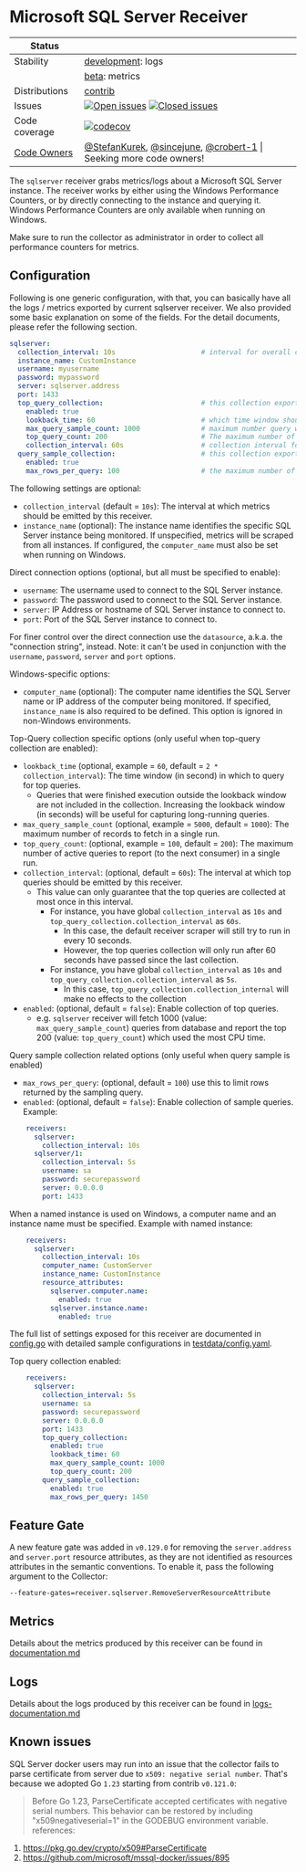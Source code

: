 # Microsoft SQL Server Receiver

<!-- status autogenerated section -->
| Status        |           |
| ------------- |-----------|
| Stability     | [development]: logs   |
|               | [beta]: metrics   |
| Distributions | [contrib] |
| Issues        | [![Open issues](https://img.shields.io/github/issues-search/open-telemetry/opentelemetry-collector-contrib?query=is%3Aissue%20is%3Aopen%20label%3Areceiver%2Fsqlserver%20&label=open&color=orange&logo=opentelemetry)](https://github.com/open-telemetry/opentelemetry-collector-contrib/issues?q=is%3Aopen+is%3Aissue+label%3Areceiver%2Fsqlserver) [![Closed issues](https://img.shields.io/github/issues-search/open-telemetry/opentelemetry-collector-contrib?query=is%3Aissue%20is%3Aclosed%20label%3Areceiver%2Fsqlserver%20&label=closed&color=blue&logo=opentelemetry)](https://github.com/open-telemetry/opentelemetry-collector-contrib/issues?q=is%3Aclosed+is%3Aissue+label%3Areceiver%2Fsqlserver) |
| Code coverage | [![codecov](https://codecov.io/github/open-telemetry/opentelemetry-collector-contrib/graph/main/badge.svg?component=receiver_sqlserver)](https://app.codecov.io/gh/open-telemetry/opentelemetry-collector-contrib/tree/main/?components%5B0%5D=receiver_sqlserver&displayType=list) |
| [Code Owners](https://github.com/open-telemetry/opentelemetry-collector-contrib/blob/main/CONTRIBUTING.md#becoming-a-code-owner)    | [@StefanKurek](https://www.github.com/StefanKurek), [@sincejune](https://www.github.com/sincejune), [@crobert-1](https://www.github.com/crobert-1) \| Seeking more code owners! |

[development]: https://github.com/open-telemetry/opentelemetry-collector/blob/main/docs/component-stability.md#development
[beta]: https://github.com/open-telemetry/opentelemetry-collector/blob/main/docs/component-stability.md#beta
[contrib]: https://github.com/open-telemetry/opentelemetry-collector-releases/tree/main/distributions/otelcol-contrib
<!-- end autogenerated section -->

The `sqlserver` receiver grabs metrics/logs about a Microsoft SQL Server instance. The receiver works by either using the
Windows Performance Counters, or by directly connecting to the instance and querying it. Windows Performance Counters
are only available when running on Windows.

Make sure to run the collector as administrator in order to collect all performance counters for metrics. 

## Configuration

Following is one generic configuration, with that, you can basically have all the logs / metrics exported
by current sqlserver receiver. We also provided some basic explanation on some of the fields. For the detail 
documents, please refer the following section.

```yaml
sqlserver:
  collection_interval: 10s                     # interval for overall collection
  instance_name: CustomInstance
  username: myusername
  password: mypassword
  server: sqlserver.address
  port: 1433
  top_query_collection:                        # this collection exports the most expensive queries as logs
    enabled: true
    lookback_time: 60                          # which time window should we look for the top queries
    max_query_sample_count: 1000               # maximum number query we store in cache for top queries.
    top_query_count: 200                       # The maximum number of active queries to report in a single run.
    collection_interval: 60s                   # collection interval for top query collection specifically
  query_sample_collection:                     # this collection exports the currently (relate to the query time) executing queries as logs
    enabled: true
    max_rows_per_query: 100                    # the maximum number of samples to return for one single query.
```


The following settings are optional:
- `collection_interval` (default = `10s`): The interval at which metrics should be emitted by this receiver.
- `instance_name` (optional): The instance name identifies the specific SQL Server instance being monitored.
  If unspecified, metrics will be scraped from all instances. If configured, the `computer_name` must also be set
  when running on Windows.

Direct connection options (optional, but all must be specified to enable):
- `username`: The username used to connect to the SQL Server instance.
- `password`: The password used to connect to the SQL Server instance.
- `server`: IP Address or hostname of SQL Server instance to connect to.
- `port`: Port of the SQL Server instance to connect to.

For finer control over the direct connection use the `datasource`, a.k.a. the "connection string", instead.
Note: it can't be used in conjunction with the `username`, `password`, `server` and `port` options.

Windows-specific options:
- `computer_name` (optional): The computer name identifies the SQL Server name or IP address of the computer being monitored.
  If specified, `instance_name` is also required to be defined. This option is ignored in non-Windows environments.

Top-Query collection specific options (only useful when top-query collection are enabled):
- `lookback_time` (optional, example = `60`, default = `2 * collection_interval`): The time window (in second) in which to query for top queries.
  - Queries that were finished execution outside the lookback window are not included in the collection. Increasing the lookback window (in seconds) will be useful for capturing long-running queries.
- `max_query_sample_count` (optional, example = `5000`, default = `1000`): The maximum number of records to fetch in a single run.
- `top_query_count`: (optional, example = `100`, default = `200`): The maximum number of active queries to report (to the next consumer) in a single run.
- `collection_interval`: (optional, default = `60s`): The interval at which top queries should be emitted by this receiver.
  - This value can only guarantee that the top queries are collected at most once in this interval.
    - For instance, you have global `collection_interval` as `10s` and `top_query_collection.collection_interval` as `60s`.
      - In this case, the default receiver scraper will still try to run in every 10 seconds.
      - However, the top queries collection will only run after 60 seconds have passed since the last collection.
    - For instance, you have global `collection_interval` as `10s` and `top_query_collection.collection_interval` as `5s`.
      - In this case, `top_query_collection.collection_internal` will make no effects to the collection
- `enabled`: (optional, default = `false`): Enable collection of top queries.
  - e.g. `sqlserver` receiver will fetch 1000 (value: `max_query_sample_count`) queries from database and report the top 200 (value: `top_query_count`) which used the most CPU time.

Query sample collection related options (only useful when query sample is enabled)
- `max_rows_per_query`: (optional, default = `100`) use this to limit rows returned by the sampling query.
- `enabled`: (optional, default = `false`): Enable collection of sample queries.
Example:

```yaml
    receivers:
      sqlserver:
        collection_interval: 10s
      sqlserver/1:
        collection_interval: 5s
        username: sa
        password: securepassword
        server: 0.0.0.0
        port: 1433
```

When a named instance is used on Windows, a computer name and an instance name must be specified.
Example with named instance:

```yaml
    receivers:
      sqlserver:
        collection_interval: 10s
        computer_name: CustomServer
        instance_name: CustomInstance
        resource_attributes:
          sqlserver.computer.name:
            enabled: true
          sqlserver.instance.name:
            enabled: true
```

The full list of settings exposed for this receiver are documented in [config.go](./config.go) with detailed sample configurations in [testdata/config.yaml](./testdata/config.yaml).

Top query collection enabled:
```yaml
    receivers:
      sqlserver:
        collection_interval: 5s
        username: sa
        password: securepassword
        server: 0.0.0.0
        port: 1433
        top_query_collection:
          enabled: true
          lookback_time: 60
          max_query_sample_count: 1000
          top_query_count: 200
        query_sample_collection:
          enabled: true
          max_rows_per_query: 1450
```

## Feature Gate

A new feature gate was added in `v0.129.0` for removing the `server.address` and `server.port` 
resource attributes, as they are not identified as resources attributes in the semantic conventions.
To enable it, pass the following argument to the Collector:

```
--feature-gates=receiver.sqlserver.RemoveServerResourceAttribute
```

## Metrics

Details about the metrics produced by this receiver can be found in [documentation.md](./documentation.md)


## Logs 

Details about the logs produced by this receiver can be found in [logs-documentation.md](./logs-documentation.md)

## Known issues
SQL Server docker users may run into an issue that the collector fails to parse certificate from server due to `x509: negative serial number`. That's because we adopted Go `1.23` starting from contrib `v0.121.0`:
> Before Go 1.23, ParseCertificate accepted certificates with negative serial numbers.
> This behavior can be restored by including "x509negativeserial=1" in the GODEBUG environment variable.
references:
1. https://pkg.go.dev/crypto/x509#ParseCertificate
2. https://github.com/microsoft/mssql-docker/issues/895
